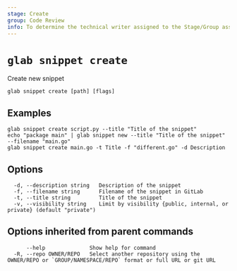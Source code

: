 ```yaml
---
stage: Create
group: Code Review
info: To determine the technical writer assigned to the Stage/Group associated with this page, see https://about.gitlab.com/handbook/product/ux/technical-writing/#assignments
---
```


<!--
This documentation is auto generated by a script.
Please do not edit this file directly. Run `make gen-docs` instead.
-->

# `glab snippet create`

Create new snippet

```plaintext
glab snippet create [path] [flags]
```

## Examples

```plaintext
glab snippet create script.py --title "Title of the snippet" 
echo "package main" | glab snippet new --title "Title of the snippet" --filename "main.go"
glab snippet create main.go -t Title -f "different.go" -d Description

```

## Options

```plaintext
  -d, --description string   Description of the snippet
  -f, --filename string      Filename of the snippet in GitLab
  -t, --title string         Title of the snippet
  -v, --visibility string    Limit by visibility {public, internal, or private} (default "private")
```

## Options inherited from parent commands

```plaintext
      --help              Show help for command
  -R, --repo OWNER/REPO   Select another repository using the OWNER/REPO or `GROUP/NAMESPACE/REPO` format or full URL or git URL
```
